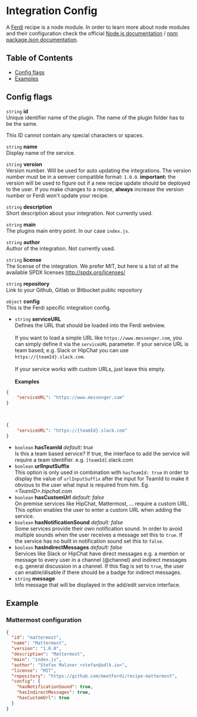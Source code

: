 # Integration Config

A [Ferdi](https://getferdi.com) recipe is a node module. In order to learn more about node modules and their configuration check the official [Node.js documentation](https://nodejs.org/api/modules.html) / [npm package.json documentation](https://docs.npmjs.com/files/package.json).

## Table of Contents
* [Config flags](#user-content-config-flags)
* [Examples](#user-content-examples)

## Config flags

`string` **id**<br />
Unique identifier name of the plugin. The name of the plugin folder has to be the same.

This ID cannot contain any special characters or spaces.

`string` **name**<br />
Display name of the service.

`string` **version**<br />
Version number. Will be used for auto updating the integrations. The version number must be in a semver compatible format: `1.0.0`.
**important:** the version will be used to figure out if a new recipe update should be deployed to the user. If you make changes to a recipe, **always** increase the version number or Ferdi won't update your recipe.

`string` **description**<br />
Short description about your integration. Not currently used.

`string` **main**<br />
The plugins main entry point. In our case `index.js`.

`string` **author**<br />
Author of the integration. Not currently used.

`string` **license**<br />
The license of the integration. We prefer MIT, but here is a list of all the available SPDX licenses http://spdx.org/licenses/

`string` **repository**<br />
Link to your Github, Gitlab or Bitbucket public repository

`object` **config**<br />
This is the Ferdi specific integration config.

* `string` **serviceURL**<br/>
Defines the URL that should be loaded into the Ferdi webview.
<br /><br />
If you want to load a simple URL like `https://www.messenger.com`, you can simply define it via the `serviceURL` parameter. If your service URL is team based, e.g. Slack or HipChat you can use `https://{teamId}.slack.com`.
<br /><br />
If your service works with custom URLs, just leave this empty.
<br /><br />
**Examples**
```json
{
    "serviceURL": "https://www.messenger.com"
}
```
<br />

```json
{
    "serviceURL": "https://{teamId}.slack.com"
}
```
* `boolean` **hasTeamId** _default: true_<br />
Is this a team based service? If true, the interface to add the service will require a team identifier. e.g. `[teamId]`.slack.com
* `boolean` **urlInputSuffix**<br />
This option is only used in combination with `hasTeamId: true` in order to display the value of `urlInputSuffix` after the input for TeamId to make it obvious to the user what input is required from him. Eg. _&lt;TeamID&gt;.hipchat.com_
* `boolean` **hasCustomUrl** _default: false_<br />
On premise services like HipChat, Mattermost, ... require a custom URL. This option enables the user to enter a custom URL when adding the service.
* `boolean` **hasNotificationSound** _default: false_<br />
Some services provide their own notification sound. In order to avoid multiple sounds when the user receives a message set this to `true`. If the service has no built in notification sound set this to `false`.
* `boolean` **hasIndirectMessages** _default: false_<br />
Services like Slack or HipChat have direct messages e.g. a mention or message to every user in a channel (@channel) and indirect messages e.g. general discussion in a channel. If this flag is set to `true`, the user can enable/disable if there should be a badge for indirect messages.
* `string` **message**<br />
Info message that will be displayed in the add/edit service interface.

## Example
### Mattermost configuration
```json
{
  "id": "mattermost",
  "name": "Mattermost",
  "version": "1.0.0",
  "description": "Mattermost",
  "main": "index.js",
  "author": "Stefan Malzner <stefan@adlk.io>",
  "license": "MIT",
  "repository": "https://github.com/meetFerdi/recipe-mattermost",
  "config": {
    "hasNotificationSound": true,
    "hasIndirectMessages": true,
    "hasCustomUrl": true
  }
}
```
